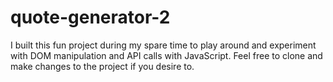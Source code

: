 # quote-generator-2
I built this fun project during my spare time to play around and experiment with DOM manipulation and API calls with JavaScript.
Feel free to clone and make changes to the project if you desire to.
